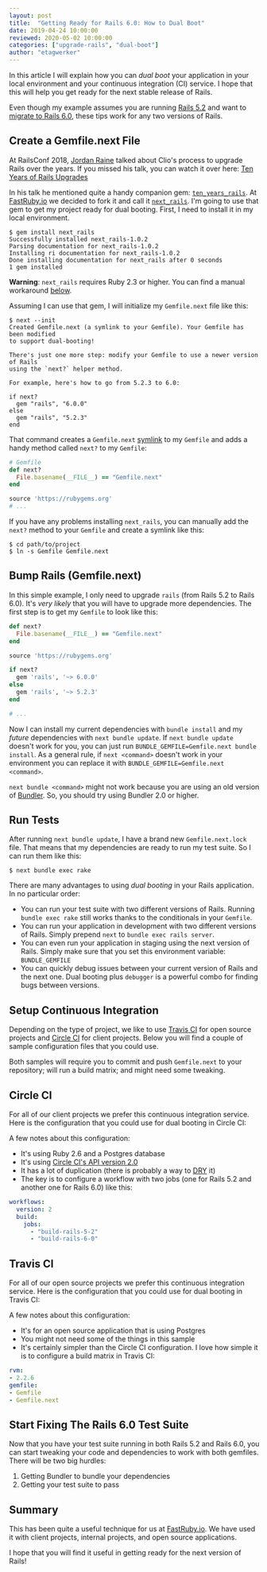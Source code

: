 ```yaml
---
layout: post
title:  "Getting Ready for Rails 6.0: How to Dual Boot"
date: 2019-04-24 10:00:00
reviewed: 2020-05-02 10:00:00
categories: ["upgrade-rails", "dual-boot"]
author: "etagwerker"
---
```


In this article I will explain how you can _dual boot_ your application in your
local environment and your continuous integration (CI) service. I hope that this 
will help you get ready for the next stable release of Rails.

<!--more-->

Even though my example assumes you are running [Rails 5.2](https://fastruby.io/blog/rails/upgrades/upgrade-rails-from-5-1-to-5-2.html) and want to 
[migrate to Rails 6.0](https://www.fastruby.io/blog/rails/upgrades/upgrade-rails-from-5-2-to-6-0.html), these tips work for any two versions of Rails.

<h2 id="Gemfile.next">Create a Gemfile.next File</h2>

At RailsConf 2018, [Jordan Raine](https://twitter.com/jnraine) talked about
Clio's process to upgrade Rails over the years. If you missed his talk, you can
watch it over here: [Ten Years of Rails Upgrades](https://www.youtube.com/watch?v=6aCfc0DkSFo)

In his talk he mentioned quite a handy companion gem: [`ten_years_rails`](https://rubygems.org/gems/ten_years_rails). At [FastRuby.io](https://www.fastruby.io) we decided to fork 
it and call it [`next_rails`](https://rubygems.org/gems/next_rails). I'm going 
to use that gem to get my project ready for dual booting. First, I need to 
install it in my local environment.

```
$ gem install next_rails
Successfully installed next_rails-1.0.2
Parsing documentation for next_rails-1.0.2
Installing ri documentation for next_rails-1.0.2
Done installing documentation for next_rails after 0 seconds
1 gem installed
```

**Warning**: `next_rails` requires Ruby 2.3 or higher. You can find a manual
workaround [below](#workaround).

Assuming I can use that gem, I will initialize my `Gemfile.next` file like this:

```
$ next --init
Created Gemfile.next (a symlink to your Gemfile). Your Gemfile has been modified
to support dual-booting!

There's just one more step: modify your Gemfile to use a newer version of Rails
using the `next?` helper method.

For example, here's how to go from 5.2.3 to 6.0:

if next?
  gem "rails", "6.0.0"
else
  gem "rails", "5.2.3"
end
```

That command creates a `Gemfile.next` [symlink](https://wiki.c2.com/?SymbolicLink) 
to my `Gemfile` and adds a handy method called `next?` to my `Gemfile`:

<div id="workaround" />

```ruby
# Gemfile
def next?
  File.basename(__FILE__) == "Gemfile.next"
end

source 'https://rubygems.org'
# ...
```

If you have any problems installing `next_rails`, you can manually add the
`next?` method to your `Gemfile` and create a symlink like this:

```
$ cd path/to/project
$ ln -s Gemfile Gemfile.next
```

<h2 id="bump-rails-version">Bump Rails (Gemfile.next)</h2>

In this simple example, I only need to upgrade `rails` (from Rails 5.2 to Rails
6.0). It's _very likely_ that you will have to upgrade more dependencies. The
first step is to get my `Gemfile` to look like this:

```ruby
def next?
  File.basename(__FILE__) == "Gemfile.next"
end

source 'https://rubygems.org'

if next?
  gem 'rails', '~> 6.0.0'
else
  gem 'rails', '~> 5.2.3'
end

# ...
```

Now I can install my current dependencies with `bundle install` and my _future_
dependencies with `next bundle update`. If `next bundle update` doesn't work
for you, you can just run `BUNDLE_GEMFILE=Gemfile.next bundle install`. As a
general rule, if `next <command>` doesn't work in your environment you can
replace it with `BUNDLE_GEMFILE=Gemfile.next <command>`.

`next bundle <command>` might not work because you are using an old version of 
[Bundler](https://bundler.io). So, you should try using Bundler 2.0 or higher.

<h2 id="run-test-suite">Run Tests</h2>

After running `next bundle update`, I have a brand new `Gemfile.next.lock` file.
That means that my dependencies are ready to run my test suite. So I can run 
them like this:

```
$ next bundle exec rake
```

There are many advantages to using _dual booting_ in your Rails application. In
no particular order: 

- You can run your test suite with two different versions of Rails. Running `bundle exec rake`
still works thanks to the conditionals in your `Gemfile`.
- You can run your application in development with two different versions of 
Rails. Simply prepend `next` to `bundle exec rails server`.
- You can even run your application in staging using the next version of Rails.
Simply make sure that you set this environment variable: `BUNDLE_GEMFILE`
- You can quickly debug issues between your current version of Rails and the 
next one. Dual booting plus `debugger` is a powerful combo for finding bugs
between versions.

<h2 id="continuous-integration">Setup Continuous Integration</h2>

Depending on the type of project, we like to use [Travis CI](https://travis-ci.com)
for open source projects and [Circle CI](https://circleci.com) for client projects. 
Below you will find a couple of sample configuration files that you could use.

Both samples will require you to commit and push `Gemfile.next` to your repository;
will run a build matrix; and might need some tweaking.

<h2 id="circle-ci">Circle CI</h2>

For all of our client projects we prefer this continuous integration service.
Here is the configuration that you could use for dual booting in Circle CI:

<script src="https://gist.github.com/etagwerker/14c9045788d356cbb797dcb5f678b135.js"></script>

A few notes about this configuration:

- It's using Ruby 2.6 and a Postgres database
- It's using [Circle CI's API version 2.0](https://circleci.com/docs/2.0/)
- It has a lot of duplication (there is probably a way to [DRY](http://wiki.c2.com/?DontRepeatYourself) it)
- The key is to configure a workflow with two jobs (one for Rails 5.2 and
  another one for Rails 6.0) like this:

```yaml
workflows:
  version: 2
  build:
    jobs:
      - "build-rails-5-2"
      - "build-rails-6-0"
```

<h2 id="travis-ci">Travis CI</h2>

For all of our open source projects we prefer this continuous integration service.
Here is the configuration that you could use for dual booting in Travis CI:

<script src="https://gist.github.com/etagwerker/02ee3e3623d3e99b15c20cba31a608cc.js"></script>

A few notes about this configuration:

- It's for an open source application that is using Postgres
- You might not need some of the things in this sample
- It's certainly simpler than the Circle CI configuration. I love how
simple it is to configure a build matrix in Travis CI:

```yaml
rvm:
- 2.2.6
gemfile:
- Gemfile
- Gemfile.next
```

<h2 id="fix-tests">Start Fixing The Rails 6.0 Test Suite</h2>

Now that you have your test suite running in both Rails 5.2 and Rails 6.0, you
can start tweaking your code and dependencies to work with both gemfiles. There
will be two big hurdles:

1. Getting Bundler to bundle your dependencies
2. Getting your test suite to pass

<h2 id="summary">Summary</h2>

This has been quite a useful technique for us at [FastRuby.io](https://fastruby.io).
We have used it with client projects, internal projects, and open source
applications.

I hope that you will find it useful in getting ready for the next version of Rails!
